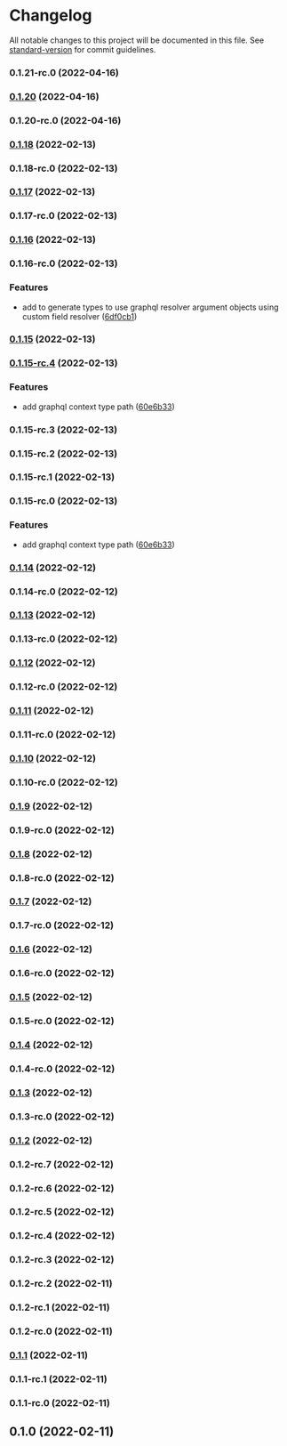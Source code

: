 # Changelog

All notable changes to this project will be documented in this file. See [standard-version](https://github.com/conventional-changelog/standard-version) for commit guidelines.

### 0.1.21-rc.0 (2022-04-16)

### [0.1.20](https://github.com/abdulghani/graphql-generator/compare/v0.1.20-rc.0...v0.1.20) (2022-04-16)

### 0.1.20-rc.0 (2022-04-16)

### [0.1.18](https://github.com/abdulghani/graphql-generator/compare/v0.1.18-rc.0...v0.1.18) (2022-02-13)

### 0.1.18-rc.0 (2022-02-13)

### [0.1.17](https://github.com/abdulghani/graphql-generator/compare/v0.1.17-rc.0...v0.1.17) (2022-02-13)

### 0.1.17-rc.0 (2022-02-13)

### [0.1.16](https://github.com/abdulghani/graphql-generator/compare/v0.1.16-rc.0...v0.1.16) (2022-02-13)

### 0.1.16-rc.0 (2022-02-13)


### Features

* add  to generate types to use graphql resolver argument objects using custom field resolver ([6df0cb1](https://github.com/abdulghani/graphql-generator/commit/6df0cb1e12b4b0b3e8d1b6626c77c2def248e66c))

### [0.1.15](https://github.com/abdulghani/graphql-generator/compare/v0.1.15-rc.4...v0.1.15) (2022-02-13)

### [0.1.15-rc.4](https://github.com/abdulghani/graphql-generator/compare/v0.1.13...v0.1.15-rc.4) (2022-02-13)


### Features

* add graphql context type path ([60e6b33](https://github.com/abdulghani/graphql-generator/commit/60e6b33b447705ad14b69db660b15acb20bc00ae))

### 0.1.15-rc.3 (2022-02-13)

### 0.1.15-rc.2 (2022-02-13)

### 0.1.15-rc.1 (2022-02-13)

### 0.1.15-rc.0 (2022-02-13)


### Features

* add graphql context type path ([60e6b33](https://github.com/abdulghani/graphql-generator/commit/60e6b33b447705ad14b69db660b15acb20bc00ae))

### [0.1.14](https://github.com/abdulghani/graphql-generator/compare/v0.1.14-rc.0...v0.1.14) (2022-02-12)

### 0.1.14-rc.0 (2022-02-12)

### [0.1.13](https://github.com/abdulghani/graphql-generator/compare/v0.1.13-rc.0...v0.1.13) (2022-02-12)

### 0.1.13-rc.0 (2022-02-12)

### [0.1.12](https://github.com/abdulghani/graphql-generator/compare/v0.1.12-rc.0...v0.1.12) (2022-02-12)

### 0.1.12-rc.0 (2022-02-12)

### [0.1.11](https://github.com/abdulghani/graphql-generator/compare/v0.1.11-rc.0...v0.1.11) (2022-02-12)

### 0.1.11-rc.0 (2022-02-12)

### [0.1.10](https://github.com/abdulghani/graphql-generator/compare/v0.1.10-rc.0...v0.1.10) (2022-02-12)

### 0.1.10-rc.0 (2022-02-12)

### [0.1.9](https://github.com/abdulghani/graphql-generator/compare/v0.1.9-rc.0...v0.1.9) (2022-02-12)

### 0.1.9-rc.0 (2022-02-12)

### [0.1.8](https://github.com/abdulghani/graphql-generator/compare/v0.1.8-rc.0...v0.1.8) (2022-02-12)

### 0.1.8-rc.0 (2022-02-12)

### [0.1.7](https://github.com/abdulghani/graphql-generator/compare/v0.1.7-rc.0...v0.1.7) (2022-02-12)

### 0.1.7-rc.0 (2022-02-12)

### [0.1.6](https://github.com/abdulghani/graphql-generator/compare/v0.1.6-rc.0...v0.1.6) (2022-02-12)

### 0.1.6-rc.0 (2022-02-12)

### [0.1.5](https://github.com/abdulghani/graphql-generator/compare/v0.1.5-rc.0...v0.1.5) (2022-02-12)

### 0.1.5-rc.0 (2022-02-12)

### [0.1.4](https://github.com/abdulghani/graphql-generator/compare/v0.1.4-rc.0...v0.1.4) (2022-02-12)

### 0.1.4-rc.0 (2022-02-12)

### [0.1.3](https://github.com/abdulghani/graphql-generator/compare/v0.1.3-rc.0...v0.1.3) (2022-02-12)

### 0.1.3-rc.0 (2022-02-12)

### [0.1.2](https://github.com/abdulghani/graphql-generator/compare/v0.1.2-rc.7...v0.1.2) (2022-02-12)

### 0.1.2-rc.7 (2022-02-12)

### 0.1.2-rc.6 (2022-02-12)

### 0.1.2-rc.5 (2022-02-12)

### 0.1.2-rc.4 (2022-02-12)

### 0.1.2-rc.3 (2022-02-12)

### 0.1.2-rc.2 (2022-02-11)

### 0.1.2-rc.1 (2022-02-11)

### 0.1.2-rc.0 (2022-02-11)

### [0.1.1](https://github.com/abdulghani/graphql-generator/compare/v0.1.1-rc.1...v0.1.1) (2022-02-11)

### 0.1.1-rc.1 (2022-02-11)

### 0.1.1-rc.0 (2022-02-11)

## 0.1.0 (2022-02-11)

